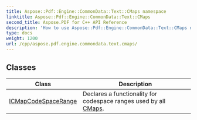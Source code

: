 ```yaml
---
title: Aspose::Pdf::Engine::CommonData::Text::CMaps namespace
linktitle: Aspose::Pdf::Engine::CommonData::Text::CMaps
second_title: Aspose.PDF for C++ API Reference
description: 'How to use Aspose::Pdf::Engine::CommonData::Text::CMaps namespace in C++.'
type: docs
weight: 1200
url: /cpp/aspose.pdf.engine.commondata.text.cmaps/
---
```




## Classes

| Class | Description |
| --- | --- |
| [ICMapCodeSpaceRange](./icmapcodespacerange/) | Declares a functionality for codespace ranges used by all [CMaps](./). |
